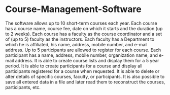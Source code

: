 # Course-Management-Software

The software allows up to 10 short-term courses each year. Each
course has a course name, course fee, date on which it starts and the duration (up to 2 weeks). Each
course has a faculty as the course coordinator and a set of (up to 5) faculty as the instructors. Each
faculty has a Department to which he is affiliated, his name, address, mobile number, and e-mail address.
Up to 5 participants are allowed to register for each course. Each participant has a name, address, mobile
number, organization name, and e-mail address. It is able to create course lists and display
them for a 5 year period. It is able to create participants for a course and display all participants registered for a
course when requested. It is able to delete or alter details of specific courses, faculty, or participants. It is also possible to save all entered data in a file and later read them to reconstruct the courses,
participants, etc. 
